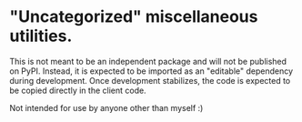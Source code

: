 # "Uncategorized" miscellaneous utilities.

This is not meant to be an independent package and will not be published on PyPI.
Instead, it is expected to be imported as an "editable" dependency during development.
Once development stabilizes, the code is expected to be copied directly in the client code.

Not intended for use by anyone other than myself :)
